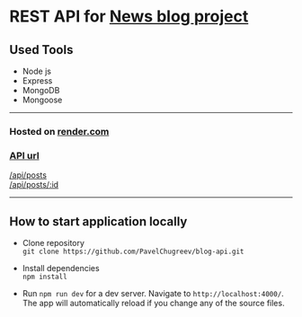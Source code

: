 # REST API for [News blog project](https://github.com/PavelChugreev/News-blog)

## Used Tools

- Node js  
- Express  
- MongoDB  
- Mongoose
___
### Hosted on [render.com](https://render.com/)  
  
### [API url](https://blog-api-mkyx.onrender.com/)
[/api/posts](https://blog-api-mkyx.onrender.com/api/posts)  
[/api/posts/:id](https://blog-api-mkyx.onrender.com/api/posts/64e8bc6553e2b97b81be8d09)
____________

## How to start application locally
 - Clone repository  
 `git clone https://github.com/PavelChugreev/blog-api.git`

- Install dependencies  
`npm install`

 - Run `npm run dev` for a dev server. Navigate to `http://localhost:4000/`. The app will automatically reload if you change any of the source files.
